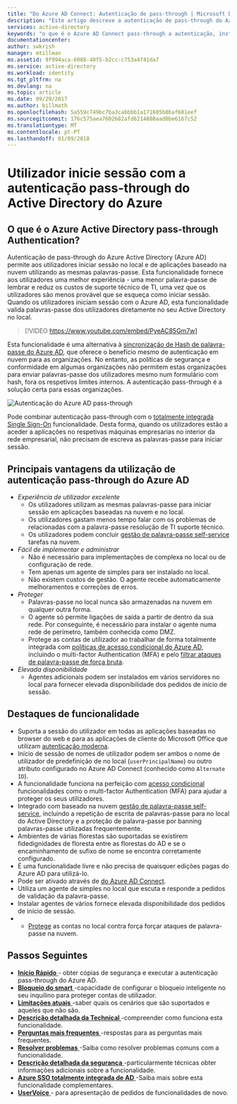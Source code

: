 ```yaml
---
title: "Do Azure AD Connect: Autenticação de pass-through | Microsoft Docs"
description: "Este artigo descreve a autenticação de pass-through do Azure Active Directory (Azure AD) e como permite inícios de sessão do Azure AD através da validação as palavras-passe dos utilizadores contra do Active Directory no local."
services: active-directory
keywords: "o que é o Azure AD Connect pass-through a autenticação, instalar o Active Directory, os componentes necessários para o Azure AD, SSO, o início de sessão único"
documentationcenter: 
author: swkrish
manager: mtillman
ms.assetid: 9f994aca-6088-40f5-b2cc-c753a4f41da7
ms.service: active-directory
ms.workload: identity
ms.tgt_pltfrm: na
ms.devlang: na
ms.topic: article
ms.date: 09/29/2017
ms.author: billmath
ms.openlocfilehash: 5a559c749bc7ba3cabbbb1a171605b8baf601eef
ms.sourcegitcommit: 176c575aea7602682afd6214880aad0be6167c52
ms.translationtype: MT
ms.contentlocale: pt-PT
ms.lasthandoff: 01/09/2018
---
```

# <a name="user-sign-in-with-azure-active-directory-pass-through-authentication"></a>Utilizador inicie sessão com a autenticação pass-through do Active Directory do Azure

## <a name="what-is-azure-active-directory-pass-through-authentication"></a>O que é o Azure Active Directory pass-through Authentication?

Autenticação de pass-through do Azure Active Directory (Azure AD) permite aos utilizadores iniciar sessão no local e de aplicações baseado na nuvem utilizando as mesmas palavras-passe. Esta funcionalidade fornece aos utilizadores uma melhor experiência - uma menor palavra-passe de lembrar e reduz os custos de suporte técnico de TI, uma vez que os utilizadores são menos provável que se esqueça como iniciar sessão. Quando os utilizadores iniciam sessão com o Azure AD, esta funcionalidade valida palavras-passe dos utilizadores diretamente no seu Active Directory no local.

>[!VIDEO https://www.youtube.com/embed/PyeAC85Gm7w]

Esta funcionalidade é uma alternativa à [sincronização de Hash de palavra-passe do Azure AD](active-directory-aadconnectsync-implement-password-synchronization.md), que oferece o benefício mesmo de autenticação em nuvem para as organizações. No entanto, as políticas de segurança e conformidade em algumas organizações não permitem estas organizações para enviar palavras-passe dos utilizadores mesmo num formulário com hash, fora os respetivos limites internos. A autenticação pass-through é a solução certa para essas organizações.

![Autenticação do Azure AD pass-through](./media/active-directory-aadconnect-pass-through-authentication/pta1.png)

Pode combinar autenticação pass-through com o [totalmente integrada Single Sign-On](active-directory-aadconnect-sso.md) funcionalidade. Desta forma, quando os utilizadores estão a aceder a aplicações no respetivas máquinas empresarias no interior da rede empresarial, não precisam de escreva as palavras-passe para iniciar sessão.

## <a name="key-benefits-of-using-azure-ad-pass-through-authentication"></a>Principais vantagens da utilização de autenticação pass-through do Azure AD

- *Experiência de utilizador excelente*
  - Os utilizadores utilizam as mesmas palavras-passe para iniciar sessão em aplicações baseadas na nuvem e no local.
  - Os utilizadores gastam menos tempo falar com os problemas de relacionadas com a palavra-passe resolução de TI suporte técnico.
  - Os utilizadores podem concluir [gestão de palavra-passe self-service](../active-directory-passwords-overview.md) tarefas na nuvem.
- *Fácil de implementar e administrar*
  - Não é necessário para implementações de complexa no local ou de configuração de rede.
  - Tem apenas um agente de simples para ser instalado no local.
  - Não existem custos de gestão. O agente recebe automaticamente melhoramentos e correções de erros.
- *Proteger*
  - Palavras-passe no local nunca são armazenadas na nuvem em qualquer outra forma.
  - O agente só permite ligações de saída a partir de dentro da sua rede. Por conseguinte, é necessário para instalar o agente numa rede de perímetro, também conhecida como DMZ.
  - Protege as contas de utilizador ao trabalhar de forma totalmente integrada com [políticas de acesso condicional do Azure AD](../active-directory-conditional-access-azure-portal.md), incluindo o multi-factor Authentication (MFA) e pelo [filtrar ataques de palavra-passe de força bruta](active-directory-aadconnect-pass-through-authentication-smart-lockout.md).
- *Elevada disponibilidade*
  - Agentes adicionais podem ser instalados em vários servidores no local para fornecer elevada disponibilidade dos pedidos de início de sessão.

## <a name="feature-highlights"></a>Destaques de funcionalidade

- Suporta a sessão do utilizador em todas as aplicações baseadas no browser do web e para as aplicações de cliente do Microsoft Office que utilizam [autenticação moderna](https://aka.ms/modernauthga).
- Início de sessão de nomes de utilizador podem ser ambos o nome de utilizador de predefinição de no local (`userPrincipalName`) ou outro atributo configurado no Azure AD Connect (conhecido como `Alternate ID`).
- A funcionalidade funciona na perfeição com [acesso condicional](../active-directory-conditional-access-azure-portal.md) funcionalidades como o multi-factor Authentication (MFA) para ajudar a proteger os seus utilizadores.
- Integrado com baseado na nuvem [gestão de palavra-passe self-service](../active-directory-passwords-overview.md), incluindo a repetição de escrita de palavras-passe para no local do Active Directory e a proteção de palavra-passe por banning palavras-passe utilizadas frequentemente.
- Ambientes de várias florestas são suportadas se existirem fidedignidades de floresta entre as florestas do AD e se o encaminhamento de sufixo de nome se encontra corretamente configurado.
- É uma funcionalidade livre e não precisa de quaisquer edições pagas do Azure AD para utilizá-lo.
- Pode ser ativado através de [do Azure AD Connect](active-directory-aadconnect.md).
- Utiliza um agente de simples no local que escuta e responde a pedidos de validação da palavra-passe.
- Instalar agentes de vários fornece elevada disponibilidade dos pedidos de início de sessão.
- - [Protege](active-directory-aadconnect-pass-through-authentication-smart-lockout.md) as contas no local contra força forçar ataques de palavra-passe na nuvem.

## <a name="next-steps"></a>Passos Seguintes

- [**Início Rápido** ](active-directory-aadconnect-pass-through-authentication-quick-start.md) - obter cópias de segurança e executar a autenticação pass-through do Azure AD.
- [**Bloqueio do smart** ](active-directory-aadconnect-pass-through-authentication-smart-lockout.md) -capacidade de configurar o bloqueio inteligente no seu inquilino para proteger contas de utilizador.
- [**Limitações atuais** ](active-directory-aadconnect-pass-through-authentication-current-limitations.md) -saber quais os cenários que são suportados e aqueles que não são.
- [**Descrição detalhada da Technical** ](active-directory-aadconnect-pass-through-authentication-how-it-works.md) -compreender como funciona esta funcionalidade.
- [**Perguntas mais frequentes** ](active-directory-aadconnect-pass-through-authentication-faq.md) -respostas para as perguntas mais frequentes.
- [**Resolver problemas** ](active-directory-aadconnect-troubleshoot-pass-through-authentication.md) -Saiba como resolver problemas comuns com a funcionalidade.
- [**Descrição detalhada da segurança** ](active-directory-aadconnect-pass-through-authentication-security-deep-dive.md) -particularmente técnicas obter informações adicionais sobre a funcionalidade.
- [**Azure SSO totalmente integrada de AD** ](active-directory-aadconnect-sso.md) -Saiba mais sobre esta funcionalidade complementares.
- [**UserVoice** ](https://feedback.azure.com/forums/169401-azure-active-directory/category/160611-directory-synchronization-aad-connect) - para apresentação de pedidos de funcionalidades de novo.
